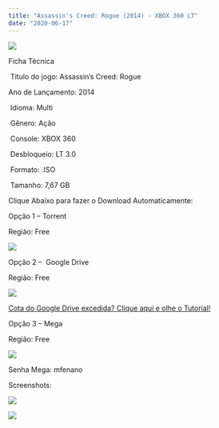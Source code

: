 ```yaml
---
title: "Assassin's Creed: Rogue (2014) - XBOX 360 LT"
date: "2020-06-17"
---
```


![](https://2.bp.blogspot.com/-rfdC1q8uLVg/XqxUZReYpfI/AAAAAAAAF9U/kXJYvXdTCT0X5VO5hCvD0TiqqvWVcB6NgCLcBGAsYHQ/s320/70714-assassins-creed-rogue-full-211x300.jpg)

Ficha Técnica

 Titulo do jogo: Assassin’s Creed: Rogue

Ano de Lançamento: 2014 

 Idioma: Multi

 Gênero: Ação

 Console: XBOX 360

 Desbloqueio: LT 3.0

 Formato: .ISO

 Tamanho: 7,67 GB

Clique Abaixo para fazer o Download Automaticamente:

Opção 1 – Torrent

Região: Free

[![](https://1.bp.blogspot.com/-eNerQjlxWXg/Xsyoy1YwxPI/AAAAAAAAG8o/qs-0XGNQDR4jSn0uGinE3EzKZZ6GoZnEACPcBGAYYCw/s1600/LINK1.png)](https://zee.gl/CKmG)

Opção 2 –  Google Drive

Região: Free

![](https://1.bp.blogspot.com/-4SUqXRoRWc0/XtsW72LDzrI/AAAAAAAAKHM/qo1oDro7CI03qjIvaVCl6yKZ3v_F_JvBwCK4BGAsYHg/APRENDA-Recupdsdasdasdaerado.png)

[Cota do Google Drive excedida? Clique aqui e olhe o Tutorial!](https://ultragames-torrents.blogspot.com/2020/06/burlar-cota-do-google-drive.html) 

Opção 3 – Mega

Região: Free

[![](https://1.bp.blogspot.com/-fysMBE_30yA/XtsW8rOzeTI/AAAAAAAAKHQ/yEg2otqCtcAfsWIP0xI63y3c0eWdDVksQCK4BGAsYHg/MEGA.png)](https://zee.gl/oqjZ6)

Senha Mega: mfenano

Screenshots:

[![](https://1.bp.blogspot.com/-NTXKR_tZqUo/XqxWmhjSyGI/AAAAAAAAF9k/nw-k7FvnviU0MSrD9P81h5hDKWyAgzSXACLcBGAsYHQ/w500-h281/assassins-creed-rogue-remasterizado-midia-fisica-ps4-D_NQ_NP_891528-MLB40869731095_022020-F.jpg)](https://1.bp.blogspot.com/-NTXKR_tZqUo/XqxWmhjSyGI/AAAAAAAAF9k/nw-k7FvnviU0MSrD9P81h5hDKWyAgzSXACLcBGAsYHQ/s1600/assassins-creed-rogue-remasterizado-midia-fisica-ps4-D_NQ_NP_891528-MLB40869731095_022020-F.jpg)

[![](https://1.bp.blogspot.com/-40Kh3YoDmOs/XqxWl2Tt1aI/AAAAAAAAF9g/ErP7xnePwlMaCGuptwiWaj5_m-tnBna-ACLcBGAsYHQ/w500-h281/apps.2667.71737353171179027.83997f85-ff8e-44cd-826c-44098b6be332.jpg)](https://1.bp.blogspot.com/-40Kh3YoDmOs/XqxWl2Tt1aI/AAAAAAAAF9g/ErP7xnePwlMaCGuptwiWaj5_m-tnBna-ACLcBGAsYHQ/s1600/apps.2667.71737353171179027.83997f85-ff8e-44cd-826c-44098b6be332.jpg)
